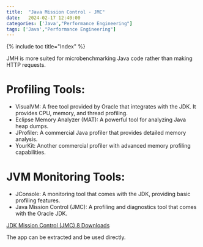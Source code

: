 ```yaml
---
title:  "Java Mission Control - JMC"
date:   2024-02-17 12:40:00
categories: ['Java',"Performance Engineering"]
tags: ['Java',"Performance Engineering"]
---
```


{% include toc title="Index" %}

JMH is more suited for microbenchmarking Java code rather than making HTTP
requests.

# Profiling Tools:

- VisualVM: A free tool provided by Oracle that integrates with the JDK. It
  provides CPU, memory, and thread profiling.
- Eclipse Memory Analyzer (MAT): A powerful tool for analyzing Java heap dumps.
- JProfiler: A commercial Java profiler that provides detailed memory analysis.
- YourKit: Another commercial profiler with advanced memory profiling
  capabilities.

# JVM Monitoring Tools:

- JConsole: A monitoring tool that comes with the JDK, providing basic profiling
  features.
- Java Mission Control (JMC): A profiling and diagnostics tool that comes with
  the Oracle JDK.

[JDK Mission Control (JMC) 8 Downloads](https://www.oracle.com/java/technologies/javase/products-jmc8-downloads.html)

The app can be extracted and be used directly.






